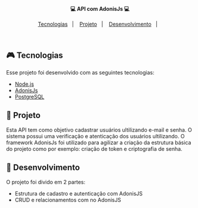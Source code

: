 <h4 align="center">
  💻 API com AdonisJs 💻
</h4>

<p align="center">
  <a href="#rocket-tecnologias">Tecnologias</a>&nbsp;&nbsp;&nbsp;|&nbsp;&nbsp;&nbsp;
  <a href="#-projeto">Projeto</a>&nbsp;&nbsp;&nbsp;|&nbsp;&nbsp;&nbsp;
  <a href="#-layout">Desenvolvimento</a>&nbsp;&nbsp;&nbsp;|&nbsp;&nbsp;&nbsp;
</p>

<br>

## 🎮 Tecnologias

Esse projeto foi desenvolvido com as seguintes tecnologias:

- [Node.js](https://nodejs.org/en/)
- [AdonisJs](https://adonisjs.com/)
- [PostgreSQL](https://www.postgresql.org/)


## 📝 Projeto

Esta API tem como objetivo cadastrar usuários ultilizando e-mail e senha. O sistema possui uma verificação e atenticação dos usuários ultilizando. O framework AdonisJs foi utilizado para agilizar a criação da estrutura básica do projeto como por exemplo: criação de token e criptografia de senha.

## 🔖 Desenvolvimento

O projeto foi divido em 2 partes: 

- Estrutura de cadastro e autenticação com AdonisJS
- CRUD e relacionamentos com no AdonisJS